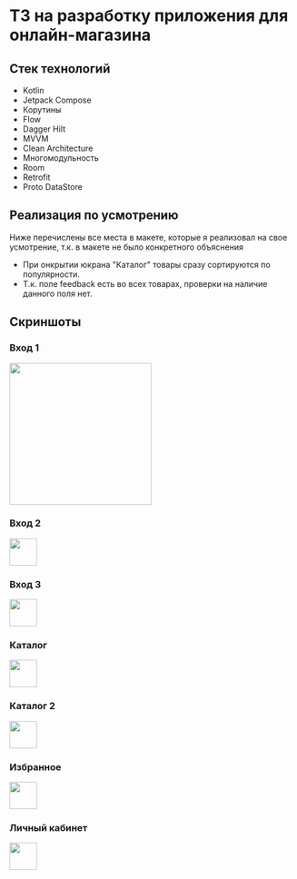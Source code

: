 
# ТЗ на разработку приложения для онлайн-магазина

## Стек технологий
- Kotlin 
- Jetpack Compose
- Корутины
- Flow 
- Dagger Hilt
- MVVM
- Clean Architecture
- Многомодульность 
- Room
- Retrofit
- Proto DataStore


## Реализация по усмотрению

Ниже перечислены все места в макете, которые я реализовал на свое усмотрение, т.к. в макете не было конкретного объяснения

- При онкрытии юкрана "Каталог" товары сразу сортируются по популярности.
- Т.к. поле feedback есть во всех товарах, проверки на наличие данного поля нет.

## Скриншоты

### Вход 1
<img src="https://i.imgur.com/GUjvDm0.png" width="250">

### Вход 2
<img src="https://i.imgur.com/VkekIBU.png" width="48">

### Вход 3
<img src="https://i.imgur.com/EIauSgQ.png" width="48">

### Каталог
<img src="https://i.imgur.com/yrcIg7x.png" width="48">

### Каталог 2
<img src="https://i.imgur.com/1nmzaW1.png" width="48">

### Избранное
<img src="https://i.imgur.com/ZYxGFSk.png" width="48">

### Личный кабинет
<img src="https://i.imgur.com/mFWnqK2.png" width="48">
